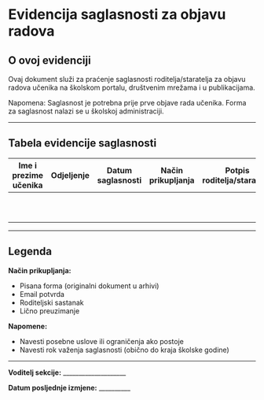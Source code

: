 # Evidencija saglasnosti za objavu radova

## O ovoj evidenciji

Ovaj dokument služi za praćenje saglasnosti roditelja/staratelja za objavu radova učenika na školskom portalu, društvenim mrežama i u publikacijama.

Napomena: Saglasnost je potrebna prije prve objave rada učenika. Forma za saglasnost nalazi se u školskoj administraciji.

---

## Tabela evidencije saglasnosti

| Ime i prezime učenika | Odjeljenje | Datum saglasnosti | Način prikupljanja | Potpis roditelja/staratelja | Napomena |
|------------------------|------------|-------------------|---------------------|------------------------------|----------|
|                        |            |                   |                     |                              |          |
|                        |            |                   |                     |                              |          |
|                        |            |                   |                     |                              |          |
|                        |            |                   |                     |                              |          |
|                        |            |                   |                     |                              |          |
|                        |            |                   |                     |                              |          |
|                        |            |                   |                     |                              |          |
|                        |            |                   |                     |                              |          |
|                        |            |                   |                     |                              |          |
|                        |            |                   |                     |                              |          |

---

## Legenda

**Način prikupljanja:**
- Pisana forma (originalni dokument u arhivi)
- Email potvrda
- Roditeljski sastanak
- Lično preuzimanje

**Napomene:**
- Navesti posebne uslove ili ograničenja ako postoje
- Navesti rok važenja saglasnosti (obično do kraja školske godine)

---

**Voditelj sekcije:** ____________________

**Datum posljednje izmjene:** __________
